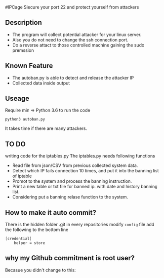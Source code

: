 #IPCage
Siecure your port 22 and protect yourself from attackers

## Description

- The program will collect potential attacker for your linux server. 
- Also you do not need to change the ssh connection port.
- Do a reverse attact to those controlled machine gaining the sudo premssion

## Known Feature

- The autoban.py is able to detect and release the attacker IP
- Collected data inside output 

## Useage 

Require min => Python 3.6 to run the code 
```
python3 autoban.py
```
It takes time if there are many attackers.

## TO DO
writing code for the iptables.py
The iptables.py needs following functions
- Read file from json/CSV from previous collected system data. 
- Detect which IP fails connection 10 times, and put it into the banning list of iptable
- Promot to the system and process the banning instruction.
- Print a new table or txt file for banned ip. with date and history banning list.
- Considering put a banning relase function to the system. 

## How to make it auto commit?
There is the hidden folder .git in every repositories 
modify ```config``` file 
add the following to the bottom line
```
[credential]
    helper = store
```  

## why my Github commitment is root user?
Becasue you didn't change to this:
```

```
